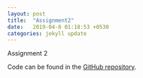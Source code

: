 ```yaml
---
layout: post
title:  "Assignment2"
date:   2019-04-8 01:18:53 +0530
categories: jekyll update
---
```


Assignment 2


Code can be found in the [GitHub repository][git-repo].



[git-repo]: https://github.com/adityas1297/Deep-learning-ass2


